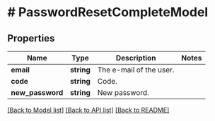 # # PasswordResetCompleteModel

## Properties

Name | Type | Description | Notes
------------ | ------------- | ------------- | -------------
**email** | **string** | The e-mail of the user. |
**code** | **string** | Code. |
**new_password** | **string** | New password. |

[[Back to Model list]](../../README.md#models) [[Back to API list]](../../README.md#endpoints) [[Back to README]](../../README.md)
